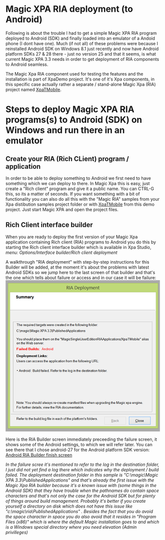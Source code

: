 # Magic XPA RIA deployment (to Android)

Following is about the trouble I had to get a simple Magic XPA RIA program deployed to Android (SDK) and finally loaded into an emulator of a Andoid phone (I dont have one). Much (if not all) of these problems were because I reinstalled Android SDK on Windows 8.1 just recently and now have Android platform SDKs 27 & 28 there - just no version 25 and that it seems, is what current Magic XPA 3.3 needs in order to get deployment of RIA components to Android seamless.  

The Magic Xpa RIA component used for testing the features and the installation is part of XpaDemo project. It's one of it's Xpa components, in this specific case actually rather a separate / stand-alone Magic Xpa (RIA) project named [XpaTMobile](/XPATests/Components/XpaTMobile/).  

# Steps to deploy Magic XPA RIA programs(s) to Android (SDK) on Windows and run there in an emulator

## Create your RIA (Rich CLient) program / application
In order to be able to deploy something to Android we first need to have something which we can deploy to there. In Magic Xpa this is easy, just create a "Rich client" program and give it a public name. You can CTRL-G this, so its a matter of seconds. If you want something with a bit of functionality you can also do all this with the "Magic RIA" samples from your Xpa distibution samples project folder or with [XpaTMobile](/XPATests/Components/XpaTMobile/) from this demo project. Just start Magic XPA and open the project files.  

## Rich Client interface builder
When you are ready to deploy the first version of your Magic Xpa application containing Rich client (RIA) programs to Android you do this by starting the Rich client interface builder which is available in Xpa Studio, *menu: Options/Interface builder/Rich client deployment*  

A walkthrough "RIA deployment" with step-by-step instructions for this Builder will be added, at the moment it's about the problems with latest Android SDKs so we jump here to the last screen of that builder and that's the one which tells about failure or access and in our case it will be failure: ![Android RIA deployment failure screen](android_build_failed_01.png)  

Here is the RIA Builder screen immediately preceeding the failure screen, it shows some of the Android settings, to which we will refer later. You can see there that I chose android-27 for the Android platform SDK version: 
[Android RIA Builder finish screen](android_riadeployment_finish_01.png) 

_In the failure scree it's mentioned to refer to the log in the destination folder, I just did not yet find a log there which indicates why the deployment / build failed. The deployment destination folder in this sample is "C:\magic\Magic XPA 3.3\PublishedApplications" and that's already the first issue with the Magic Xpa RIA builder because it's a known issue with (some things in the Android SDK) that they have trouble when the pathnames do contain space characters and that's not only the case for the Android SDK but for plenty of things around build management. Probably it's better if you create yourself a directory on disk which does not have this issue like "c:\magic\ria\PublishedApplications" . Besides the fact that you do avoid the space character in space you do also avoid that it resides in "Program Files (x86)" which is where the default Magic installation goes to and which is a Windows special directory where you need elevation (Admin privilleges)_



